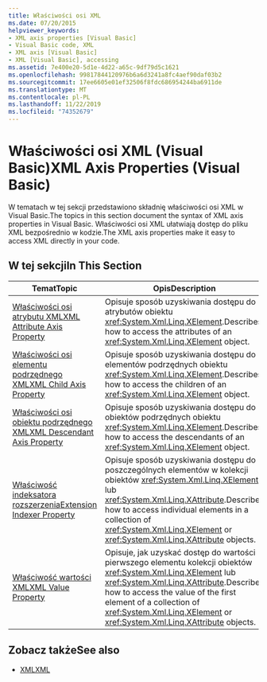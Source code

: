 ```yaml
---
title: Właściwości osi XML
ms.date: 07/20/2015
helpviewer_keywords:
- XML axis properties [Visual Basic]
- Visual Basic code, XML
- XML axis [Visual Basic]
- XML [Visual Basic], accessing
ms.assetid: 7e400e20-5d1e-4d22-a65c-9df79d5c1621
ms.openlocfilehash: 99817844120976b6a6d3241a8fc4aef90daf03b2
ms.sourcegitcommit: 17ee6605e01ef32506f8fdc686954244ba6911de
ms.translationtype: MT
ms.contentlocale: pl-PL
ms.lasthandoff: 11/22/2019
ms.locfileid: "74352679"
---
```

# <a name="xml-axis-properties-visual-basic"></a><span data-ttu-id="55f83-102">Właściwości osi XML (Visual Basic)</span><span class="sxs-lookup"><span data-stu-id="55f83-102">XML Axis Properties (Visual Basic)</span></span>
<span data-ttu-id="55f83-103">W tematach w tej sekcji przedstawiono składnię właściwości osi XML w Visual Basic.</span><span class="sxs-lookup"><span data-stu-id="55f83-103">The topics in this section document the syntax of XML axis properties in Visual Basic.</span></span> <span data-ttu-id="55f83-104">Właściwości osi XML ułatwiają dostęp do pliku XML bezpośrednio w kodzie.</span><span class="sxs-lookup"><span data-stu-id="55f83-104">The XML axis properties make it easy to access XML directly in your code.</span></span>  
  
## <a name="in-this-section"></a><span data-ttu-id="55f83-105">W tej sekcji</span><span class="sxs-lookup"><span data-stu-id="55f83-105">In This Section</span></span>  
  
|<span data-ttu-id="55f83-106">Temat</span><span class="sxs-lookup"><span data-stu-id="55f83-106">Topic</span></span>|<span data-ttu-id="55f83-107">Opis</span><span class="sxs-lookup"><span data-stu-id="55f83-107">Description</span></span>|  
|-----------|-----------------|  
|[<span data-ttu-id="55f83-108">Właściwości osi atrybutu XML</span><span class="sxs-lookup"><span data-stu-id="55f83-108">XML Attribute Axis Property</span></span>](../../../visual-basic/language-reference/xml-axis/xml-attribute-axis-property.md)|<span data-ttu-id="55f83-109">Opisuje sposób uzyskiwania dostępu do atrybutów obiektu <xref:System.Xml.Linq.XElement>.</span><span class="sxs-lookup"><span data-stu-id="55f83-109">Describes how to access the attributes of an <xref:System.Xml.Linq.XElement> object.</span></span>|  
|[<span data-ttu-id="55f83-110">Właściwości osi elementu podrzędnego XML</span><span class="sxs-lookup"><span data-stu-id="55f83-110">XML Child Axis Property</span></span>](../../../visual-basic/language-reference/xml-axis/xml-child-axis-property.md)|<span data-ttu-id="55f83-111">Opisuje sposób uzyskiwania dostępu do elementów podrzędnych obiektu <xref:System.Xml.Linq.XElement>.</span><span class="sxs-lookup"><span data-stu-id="55f83-111">Describes how to access the children of an <xref:System.Xml.Linq.XElement> object.</span></span>|  
|[<span data-ttu-id="55f83-112">Właściwości osi obiektu podrzędnego XML</span><span class="sxs-lookup"><span data-stu-id="55f83-112">XML Descendant Axis Property</span></span>](../../../visual-basic/language-reference/xml-axis/xml-descendant-axis-property.md)|<span data-ttu-id="55f83-113">Opisuje sposób uzyskiwania dostępu do obiektów podrzędnych obiektu <xref:System.Xml.Linq.XElement>.</span><span class="sxs-lookup"><span data-stu-id="55f83-113">Describes how to access the descendants of an <xref:System.Xml.Linq.XElement> object.</span></span>|  
|[<span data-ttu-id="55f83-114">Właściwość indeksatora rozszerzenia</span><span class="sxs-lookup"><span data-stu-id="55f83-114">Extension Indexer Property</span></span>](../../../visual-basic/language-reference/xml-axis/extension-indexer-property.md)|<span data-ttu-id="55f83-115">Opisuje sposób uzyskiwania dostępu do poszczególnych elementów w kolekcji obiektów <xref:System.Xml.Linq.XElement> lub <xref:System.Xml.Linq.XAttribute>.</span><span class="sxs-lookup"><span data-stu-id="55f83-115">Describes how to access individual elements in a collection of <xref:System.Xml.Linq.XElement> or <xref:System.Xml.Linq.XAttribute> objects.</span></span>|  
|[<span data-ttu-id="55f83-116">Właściwość wartości XML</span><span class="sxs-lookup"><span data-stu-id="55f83-116">XML Value Property</span></span>](../../../visual-basic/language-reference/xml-axis/xml-value-property.md)|<span data-ttu-id="55f83-117">Opisuje, jak uzyskać dostęp do wartości pierwszego elementu kolekcji obiektów <xref:System.Xml.Linq.XElement> lub <xref:System.Xml.Linq.XAttribute>.</span><span class="sxs-lookup"><span data-stu-id="55f83-117">Describes how to access the value of the first element of a collection of <xref:System.Xml.Linq.XElement> or <xref:System.Xml.Linq.XAttribute> objects.</span></span>|  
  
## <a name="see-also"></a><span data-ttu-id="55f83-118">Zobacz także</span><span class="sxs-lookup"><span data-stu-id="55f83-118">See also</span></span>

- [<span data-ttu-id="55f83-119">XML</span><span class="sxs-lookup"><span data-stu-id="55f83-119">XML</span></span>](../../../visual-basic/programming-guide/language-features/xml/index.md)

